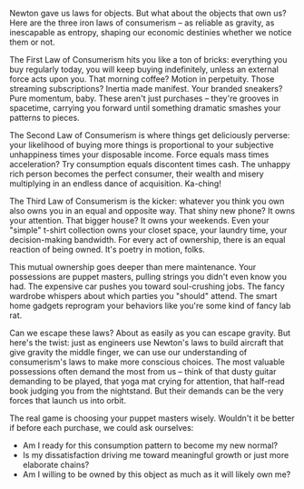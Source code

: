 Newton gave us laws for objects. But what about the objects that own us? Here are the three iron laws of consumerism – as reliable as gravity, as inescapable as entropy, shaping our economic destinies whether we notice them or not.

The First Law of Consumerism hits you like a ton of bricks: everything you buy regularly today, you will keep buying indefinitely, unless an external force acts upon you. That morning coffee? Motion in perpetuity. Those streaming subscriptions? Inertia made manifest. Your branded sneakers? Pure momentum, baby. These aren't just purchases – they're grooves in spacetime, carrying you forward until something dramatic smashes your patterns to pieces.

The Second Law of Consumerism is where things get deliciously perverse: your likelihood of buying more things is proportional to your subjective unhappiness times your disposable income. Force equals mass times acceleration? Try consumption equals discontent times cash. The unhappy rich person becomes the perfect consumer, their wealth and misery multiplying in an endless dance of acquisition. Ka-ching!

The Third Law of Consumerism is the kicker: whatever you think you own also owns you in an equal and opposite way. That shiny new phone? It owns your attention. That bigger house? It owns your weekends. Even your "simple" t-shirt collection owns your closet space, your laundry time, your decision-making bandwidth. For every act of ownership, there is an equal reaction of being owned. It's poetry in motion, folks.

This mutual ownership goes deeper than mere maintenance. Your possessions are puppet masters, pulling strings you didn't even know you had. The expensive car pushes you toward soul-crushing jobs. The fancy wardrobe whispers about which parties you "should" attend. The smart home gadgets reprogram your behaviors like you're some kind of fancy lab rat.

Can we escape these laws? About as easily as you can escape gravity. But here's the twist: just as engineers use Newton's laws to build aircraft that give gravity the middle finger, we can use our understanding of consumerism's laws to make more conscious choices. The most valuable possessions often demand the most from us – think of that dusty guitar demanding to be played, that yoga mat crying for attention, that half-read book judging you from the nightstand. But their demands can be the very forces that launch us into orbit.

The real game is choosing your puppet masters wisely. Wouldn't it be better if before each purchase, we could ask ourselves:

- Am I ready for this consumption pattern to become my new normal?
- Is my dissatisfaction driving me toward meaningful growth or just more elaborate chains?
- Am I willing to be owned by this object as much as it will likely own me?